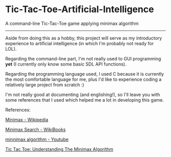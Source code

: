 # Tic-Tac-Toe-Artificial-Intelligence
A command-line Tic-Tac-Toe game applying minimax algorithm

---

Aside from doing this as a hobby, this project will serve as my introductory experience to artificial intelligence (in which I'm probably not ready for LOL).

Regarding the command-line part, I'm not really used to GUI programming **yet** (I currently only know some basic SDL API functions).

Regarding the programming language used, I used C because it is currently the most comfortable language for me, plus I'd like to experience coding a relatively large project from scratch :)

I'm not really good at documenting (and englishing!), so I'll leave you with some references that I used which helped me a lot in developing this game.

References:

[Minimax - Wikipedia](https://en.wikipedia.org/wiki/Minimax)

[Minimax Search - WikiBooks](https://en.wikibooks.org/wiki/Artificial_Intelligence/Search/Adversarial_search/Minimax_Search)

[minnimax algorithm - Youtube](https://www.youtube.com/watch?v=6ELUvkSkCts)

[Tic Tac Toe: Understanding The Minimax Algorithm](http://neverstopbuilding.com/minimax)
